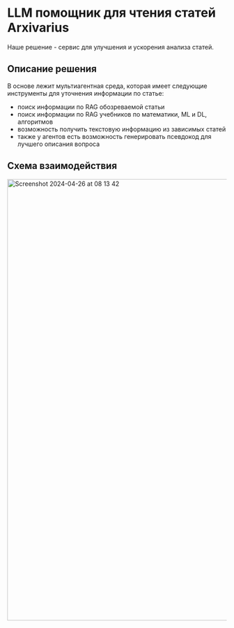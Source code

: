 # LLM помощник для чтения статей Arxivarius
Наше решение - сервис для улучшения и ускорения анализа статей.

## Описание решения

В основе лежит мультиагентная среда, которая имеет следующие инструменты для уточнения информации по статье:

- поиск информации по RAG обозреваемой статьи
- поиск информации по RAG учебников по математики, ML и DL, алгоритмов
- возможность получить текстовую информацию из зависимых статей
- также у агентов есть возможность генерировать псевдокод для лучшего описания вопроса

## Схема взаимодействия
<img width="1011" alt="Screenshot 2024-04-26 at 08 13 42" src="https://github.com/Sapf3ar/arxivarius/assets/70803676/62b58196-0520-42bd-9210-29f4112e0d1e">

